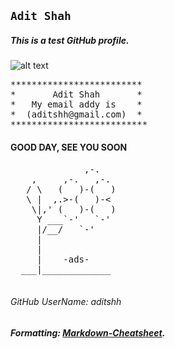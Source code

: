 ## `Adit Shah `

##### This is a test GitHub profile.

![alt text](https://drive.google.com/uc?id=0B-1sATGMVyQYbHBKTVJ2a0tnN0U "CapeCod_MA_Adit")

<pre>
*************************
*       Adit Shah       *
*   My email addy is    *
*  (aditshh@gmail.com)  *
**************************
</pre> 
 
#### **GOOD DAY, SEE YOU SOON**
<pre>
              ,-. 
    ,     ,-.   ,-. 
   / \   (   )-(   ) 
   \ |  ,.>-(   )-< 
    \|,' (   )-(   ) 
     Y ___`-'   `-' 
     |/__/   `-' 
     | 
     | 
     |    -ads- 
  ___|_____________ 
  </pre>   
 
  
###### GitHub UserName: aditshh

##### Formatting: [Markdown-Cheatsheet].
[Markdown-Cheatsheet]: https://github.com/adam-p/markdown-here/wiki/Markdown-Cheatsheet
